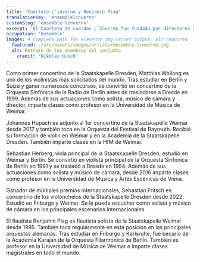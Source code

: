 ```yaml
---
title: "Cuarteto L'inverno y Benjamin Plag"
translationKey: 'ensemblelinverno'
customSlug: 'ensemble-linverno'
excerpt: 'El Cuarteto de cuerdas L´Inverno fue fundado por directores y solistas de la Staatskapelle Dresden y la Staatskapelle Weimar y está especialmente comprometido con los grandes compositores de la música barroca de Alemania central.'
occupation: 'Ensemble'
images: # complete path for eleventy img srcset output, alt required
  featured: ./src/assets/images/artists/ensemble-linverno.jpg
  alt: Retrato de los miembros del conjunto
	credit: 'Nikolai Hüsch'
---
```


Como primer concertino de la Staatskapelle Dresden, Matthias Wollong es uno de los violinistas más solicitados del mundo. Tras estudiar en Berlín y Suiza y ganar numerosos concursos, se convirtió en concertino de la Orquesta Sinfónica de la Radio de Berlín antes de trasladarse a Dresde en 1999. Además de sus actuaciones como solista, músico de cámara y director, imparte clases como profesor en la Universidad de Música de Weimar.

Johannes Hupach es adjunto al 1er concertino de la Staatskapelle Weimar desde 2017 y también toca en la Orquesta del Festival de Bayreuth. Recibió su formación de violín en Weimar y en la Academia de la Staatskapelle Dresden. También imparte clases en la HfM de Weimar.

Sebastian Herberg, viola principal de la Staatskapelle Dresden, estudió en Weimar y Berlín.
Se convirtió en violista principal de la Orquesta Sinfónica de Berlín en 1991 y se trasladó a Dresde en 1994. Además de sus actuaciones como solista y músico de cámara, desde 2016 imparte clases como profesor en la Universidad de Música y Artes Escénicas de Viena.

Ganador de múltiples premios internacionales, Sebastian Fritsch es concertino de los violonchelos de la Staatskapelle Dresden desde 2022. Estudió en Friburgo y Weimar. Se le puede escuchar como solista y músico de cámara en los principales escenarios internacionales.

El flautista Benjamin Plag es flautista solista de la Staatskapelle Weimar desde 1995. También toca regularmente en esta posición en las principales orquestas alemanas. Tras estudiar en Friburgo y Karlsruhe, fue becario de la Academia Karajan de la Orquesta Filarmónica de Berlín. También es profesor en la Universidad de Música de Weimar e imparte clases magistrales en todo el mundo.
